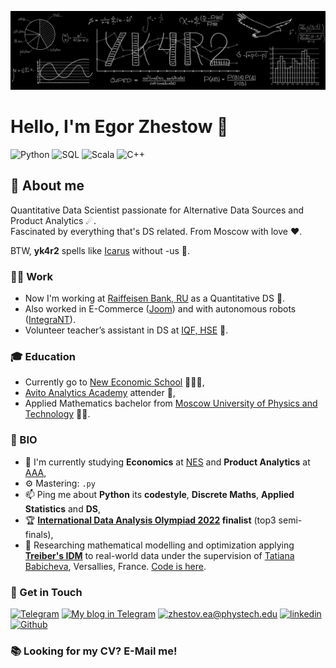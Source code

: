 ![wallpaper](https://github.com/yk4r2/yk4r2/blob/master/GitHub.png)
# Hello, I'm Egor Zhestow 👋

![Python](https://img.shields.io/badge/-%20%20%20%20python%20%20%20-39998e?logo=python&style=for-the-badge&suffix=expert&logoColor=white)
![SQL](https://img.shields.io/badge/-%20%20%20%20SQL%20%20%20-ffdc7c?&logo=postgresql&style=for-the-badge&suffix=expert)
![Scala](https://img.shields.io/badge/-SPARK+SCALA%20-ffaa67?logo=scala&style=for-the-badge&suffix=expert&logoColor=white)
![C++](https://img.shields.io/badge/-C++%20-da674a?logo=cplusplus&style=for-the-badge&suffix=expert&logoColor=white)

## 🔎 About me

Quantitative Data Scientist passionate for Alternative Data Sources and Product Analytics ☄.\
Fascinated by everything that's DS related. From Moscow with love ❤️.

BTW, **yk4r2** spells like [Icarus](https://en.wikipedia.org/wiki/Icarus) without -us 🦅.

### 🏋️‍♀️ Work
- Now I'm working at [Raiffeisen Bank, RU](www.raiffeisen.ru/) as a Quantitative DS 💽.
- Also worked in E-Commerce ([Joom](www.joom.com)) and with autonomous robots ([IntegraNT](www.integrant.ru/)).
- Volunteer teacher’s assistant in DS at [IQF, HSE](https://iqf.hse.ru/) 💸.

### 🎓 Education
- Currently go to [New Economic School](https://www.nes.ru/?lang=en) 🙋🏻‍♂️,
- [Avito Analytics Academy](https://avito-analytics-academy.ru) attender 🥑,
- Applied Mathematics bachelor from [Moscow University of Physics and Technology](https://mipt.ru/english/) 👨‍🏫.

### 👾 BIO

- 🔭 I'm currently studying **Economics** at [NES](https://www.nes.ru/?lang=en) and **Product Analytics** at [AAA](https://avito-analytics-academy.ru/),
- ⚙️ Mastering: `.py`
- 📫 Ping me about **Python** its **codestyle**, **Discrete Maths**, **Applied Statistics** and **DS**,
- 🏆 **[International Data Analysis Olympiad 2022](idao.world) finalist** (top3 semi-finals),
- 🧪 Researching mathematical modelling and optimization applying **[Treiber's IDM](https://en.wikipedia.org/wiki/Intelligent_driver_model)** to real-world data under the supervision of [Tatiana Babicheva](https://scholar.google.com/citations?user=Apd66t4AAAAJ&hl=th), Versallies, France. [Code is here](https://github.com/yk4r2/ZhesSim).

### 📧 Get in Touch

[![Telegram](https://img.shields.io/badge/-Telegram-2b4d59?&style=for-the-badge&logo=telegram&logoColor=white)](https://t.me/ykvr2)
[![My blog in Telegram](https://img.shields.io/badge/-TG%20%E2%A0%80blog-39998e?&style=for-the-badge&logo=telegram&logoColor=white)](https://t.me/train_test_split)
[![zhestov.ea@phystech.edu](https://img.shields.io/badge/%E2%A0%80%E2%A0%80Email%E2%A0%80%20-%23E62B1E.svg?&style=for-the-badge&logo=mail.ru&logoColor=white&color=ffdc7c)](mailto:zhestov.ea@phystech.edu)
[![linkedin](https://img.shields.io/badge/linkedin%20-%230077B5.svg?&style=for-the-badge&logo=linkedin&logoColor=white&color=ffaa67)](https://www.linkedin.com/in/yk4r2/)
[![Github](https://img.shields.io/badge/-%E2%A0%80Github%E2%A0%80-da674a?&style=for-the-badge&logo=github&logoColor=white)](https://www.github.com/yk4r2)

### 📚 Looking for my CV? E-Mail me!
